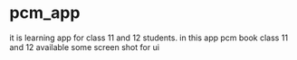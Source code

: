 # pcm_app

it is learning app for class 11 and 12 students.
in this app pcm book class 11 and 12 available 
some screen shot for ui
